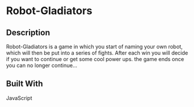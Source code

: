 # Robot-Gladiators

## Description

Robot-Gladiators is a game in which you start of naming your own robot, which will then be put into a series of fights. After each win you will decide if you want to continue or get some cool power ups. the game ends once you can no longer continue...

## Built With
 JavaScript
